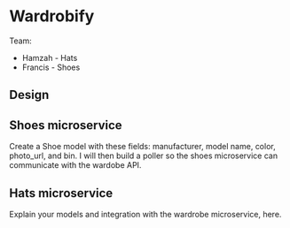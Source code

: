 # Wardrobify

Team:

* Hamzah - Hats
* Francis - Shoes

## Design

## Shoes microservice

Create a Shoe model with these fields: manufacturer, model name, color, photo_url, and bin. I will then build a poller so the shoes microservice can communicate with the wardobe API.

## Hats microservice

Explain your models and integration with the wardrobe
microservice, here.
